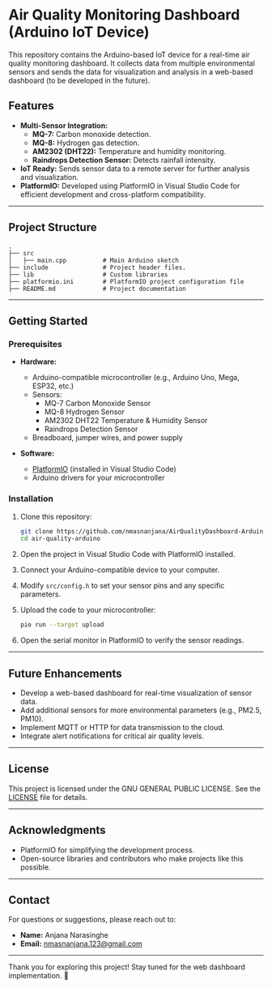 # Air Quality Monitoring Dashboard (Arduino IoT Device)

This repository contains the Arduino-based IoT device for a real-time air quality monitoring dashboard. It collects data from multiple environmental sensors and sends the data for visualization and analysis in a web-based dashboard (to be developed in the future).

## Features

- **Multi-Sensor Integration:** 
  - **MQ-7:** Carbon monoxide detection.
  - **MQ-8:** Hydrogen gas detection.
  - **AM2302 (DHT22):** Temperature and humidity monitoring.
  - **Raindrops Detection Sensor:** Detects rainfall intensity.
- **IoT Ready:** Sends sensor data to a remote server for further analysis and visualization.
- **PlatformIO:** Developed using PlatformIO in Visual Studio Code for efficient development and cross-platform compatibility.

---

## Project Structure

```
.
├── src
│   ├── main.cpp          # Main Arduino sketch
├── include               # Project header files.
├── lib                   # Custom libraries
├── platformio.ini        # PlatformIO project configuration file
├── README.md             # Project documentation
```

---

## Getting Started

### Prerequisites

- **Hardware:**
  - Arduino-compatible microcontroller (e.g., Arduino Uno, Mega, ESP32, etc.)
  - Sensors:
    - MQ-7 Carbon Monoxide Sensor
    - MQ-8 Hydrogen Sensor
    - AM2302 DHT22 Temperature & Humidity Sensor
    - Raindrops Detection Sensor
  - Breadboard, jumper wires, and power supply

- **Software:**
  - [PlatformIO](https://platformio.org/) (installed in Visual Studio Code)
  - Arduino drivers for your microcontroller

### Installation

1. Clone this repository:
   ```bash
   git clone https://github.com/nmasnanjana/AirQualityDashboard-Arduino
   cd air-quality-arduino
   ```

2. Open the project in Visual Studio Code with PlatformIO installed.

3. Connect your Arduino-compatible device to your computer.

4. Modify `src/config.h` to set your sensor pins and any specific parameters.

5. Upload the code to your microcontroller:
   ```bash
   pio run --target upload
   ```

6. Open the serial monitor in PlatformIO to verify the sensor readings.

---

## Future Enhancements

- Develop a web-based dashboard for real-time visualization of sensor data.
- Add additional sensors for more environmental parameters (e.g., PM2.5, PM10).
- Implement MQTT or HTTP for data transmission to the cloud.
- Integrate alert notifications for critical air quality levels.

---

## License

This project is licensed under the GNU GENERAL PUBLIC LICENSE. See the [LICENSE](LICENSE) file for details.

---

## Acknowledgments

- PlatformIO for simplifying the development process.
- Open-source libraries and contributors who make projects like this possible.

---

## Contact

For questions or suggestions, please reach out to:
- **Name:** Anjana Narasinghe
- **Email:** nmasnanjana.123@gmail.com

---

Thank you for exploring this project! Stay tuned for the web dashboard implementation. 🚀
